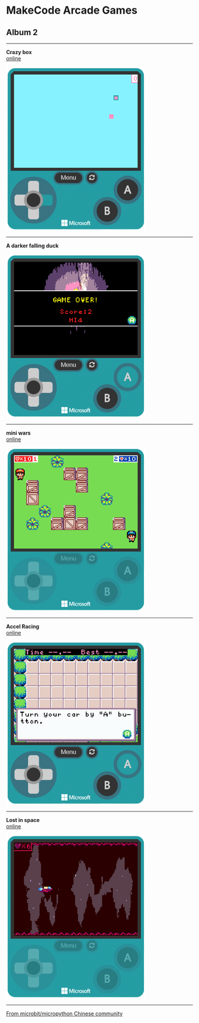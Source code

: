 # MakeCode Arcade Games
## Album 2

---------

**Crazy box**  
[online](https://arcade.makecode.com/16679-54048-79801-12115)

![](arcade-Crazy-box.gif)

---------

**A darker falling duck**  

![](arcade-Falling-Duck-NIGHTS.gif)

---------

**mini wars**  
[online](https://arcade.makecode.com/09363-09116-82494-33886)

![](arcade-mini-wars.gif)

---------

**Accel Racing**  
[online](https://arcade.makecode.com/86233-37819-25265-86211)

![](arcade-Accel-Racing.gif)

---------

**Lost in space**  
[online](https://arcade.makecode.com/73476-79703-19901-67382)

![](arcade-Lost-in-space.gif)

---------


[From microbit/micropython Chinese community](http://www.micropython.org.cn)

